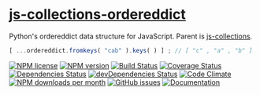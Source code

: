 [js-collections-ordereddict](http://aureooms.github.io/js-collections-ordereddict)
==

Python's ordereddict data structure for JavaScript. Parent is
[js-collections](https://github.com/aureooms/js-collections).

```js
[ ...ordereddict.fromkeys( "cab" ).keys( ) ] ; // [ "c" , "a" , "b" ]
```

[![NPM license](https://img.shields.io/npm/l/@aureooms/js-collections-ordereddict.svg?style=flat)](https://raw.githubusercontent.com/aureooms/js-collections-ordereddict/master/LICENSE)
[![NPM version](https://img.shields.io/npm/v/@aureooms/js-collections-ordereddict.svg?style=flat)](https://www.npmjs.org/package/@aureooms/js-collections-ordereddict)
[![Build Status](https://img.shields.io/travis/aureooms/js-collections-ordereddict.svg?style=flat)](https://travis-ci.org/aureooms/js-collections-ordereddict)
[![Coverage Status](https://img.shields.io/coveralls/aureooms/js-collections-ordereddict.svg?style=flat)](https://coveralls.io/r/aureooms/js-collections-ordereddict)
[![Dependencies Status](https://img.shields.io/david/aureooms/js-collections-ordereddict.svg?style=flat)](https://david-dm.org/aureooms/js-collections-ordereddict#info=dependencies)
[![devDependencies Status](https://img.shields.io/david/dev/aureooms/js-collections-ordereddict.svg?style=flat)](https://david-dm.org/aureooms/js-collections-ordereddict#info=devDependencies)
[![Code Climate](https://img.shields.io/codeclimate/github/aureooms/js-collections-ordereddict.svg?style=flat)](https://codeclimate.com/github/aureooms/js-collections-ordereddict)
[![NPM downloads per month](https://img.shields.io/npm/dm/@aureooms/js-collections-ordereddict.svg?style=flat)](https://www.npmjs.org/package/@aureooms/js-collections-ordereddict)
[![GitHub issues](https://img.shields.io/github/issues/aureooms/js-collections-ordereddict.svg?style=flat)](https://github.com/aureooms/js-collections-ordereddict/issues)
[![Documentation](https://aureooms.github.io/js-collections-ordereddict/badge.svg)](https://aureooms.github.io/js-collections-ordereddict/source.html)
